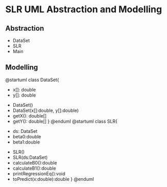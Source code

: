 # SLR UML Abstraction and Modelling

## Abstraction

+ DataSet
+ SLR
+ Main

## Modelling

@startuml
class DataSet{
- x[]: double
- y[]: double
+ DataSet()
+ DataSet(x[]:double, y[]:double)
+ getX(): double[]
+ getY(): double[]
}
@enduml
@startuml
class SLR{
- ds: DataSet
- beta0:double
- beta1:double
+ SLR()
+ SLR(ds:DataSet)
+ calculateB0():double
+ calculateB1():double
+ printRegressionEq():void
+ toPredict(x:double):double
}
@enduml